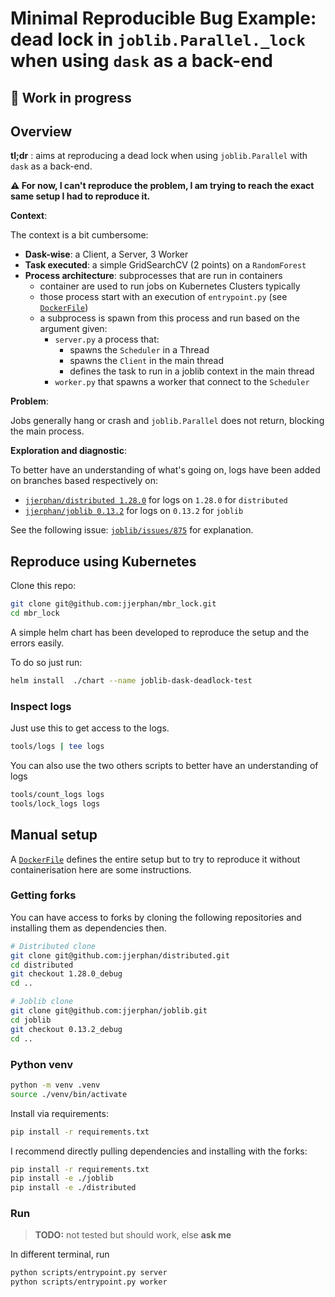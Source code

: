 # Minimal Reproducible Bug Example: dead lock in `joblib.Parallel._lock` when using `dask` as a back-end

## 🚧 Work in progress

## Overview

**tl;dr** : aims at reproducing a dead lock when using `joblib.Parallel` with `dask` as a back-end.

**⚠️ For now, I can't reproduce the problem, I am trying to reach the exact same
setup I had to reproduce it.**

**Context**:

The context is a bit cumbersome:
 - **Dask-wise**: a Client, a Server, 3 Worker
 - **Task executed**: a simple GridSearchCV (2 points) on a `RandomForest`
 - **Process architecture**: subprocesses that are run in containers
    - container are used to run jobs on Kubernetes Clusters typically
    - those process start with an execution of `entrypoint.py` (see [`DockerFile`](./Dockerfile))
    - a subprocess is spawn from this process and run based on the argument given:
        - `server.py` a process that:
            - spawns the `Scheduler` in a Thread
            - spawns the `Client` in the main thread
            - defines the task to run in a joblib context in the main thread
        - `worker.py` that spawns a worker that connect to the `Scheduler`


**Problem**:

Jobs generally hang or crash and `joblib.Parallel` does not return, blocking the main process.

**Exploration and diagnostic**:

To better have an understanding of what's going on, logs have been added on branches based respectively on:
 - [`jjerphan/distributed 1.28.0`](https://github.com/jjerphan/distributed/pull/2) for logs on `1.28.0` for `distributed`
 - [`jjerphan/joblib 0.13.2`](https://github.com/jjerphan/joblib/pull/1) for logs on `0.13.2` for `joblib`

See the following issue: [`joblib/issues/875`](https://github.com/joblib/joblib/issues/875) for explanation.

## Reproduce using Kubernetes

Clone this repo:
```bash
git clone git@github.com:jjerphan/mbr_lock.git
cd mbr_lock
```

A simple helm chart has been developed to reproduce the setup and the errors easily.

To do so just run:
```bash
helm install  ./chart --name joblib-dask-deadlock-test
```

### Inspect logs

Just use this to get access to the logs.
```bash
tools/logs | tee logs
```

You can also use the two others scripts to better have an understanding of logs
```bash
tools/count_logs logs
tools/lock_logs logs
```

## Manual setup

A [`DockerFile`](./Dockerfile) defines the entire setup but to try to reproduce it without containerisation here
are some instructions.

### Getting forks

You can have access to forks by cloning the following repositories and installing them as dependencies then.

```bash
# Distributed clone
git clone git@github.com:jjerphan/distributed.git
cd distributed
git checkout 1.28.0_debug
cd ..

# Joblib clone
git clone git@github.com:jjerphan/joblib.git
cd joblib
git checkout 0.13.2_debug
cd ..
```

### Python venv

```bash
python -m venv .venv
source ./venv/bin/activate
```

Install via requirements:

```bash
pip install -r requirements.txt
```

I recommend directly pulling dependencies and installing with the forks:
```bash
pip install -r requirements.txt
pip install -e ./joblib
pip install -e ./distributed
```

### Run

> **TODO:** not tested but should work, else **ask me**

In different terminal, run

```bash
python scripts/entrypoint.py server
python scripts/entrypoint.py worker
```
